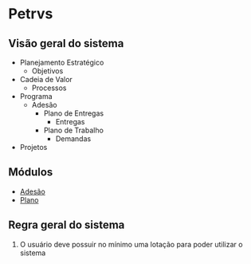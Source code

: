 # Petrvs

## Visão geral do sistema

- Planejamento Estratégico
  - Objetivos
- Cadeia de Valor
  - Processos
- Programa
  - Adesão
    - Plano de Entregas
      - Entregas
    - Plano de Trabalho
      - Demandas
- Projetos

## Módulos

* [Adesão](./adesao.md)
* [Plano](./plano.md)

## Regra geral do sistema

1) O usuário deve possuir no mínimo uma lotação para poder utilizar o sistema